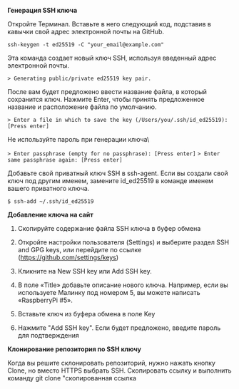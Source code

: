 **Генерация SSH ключа**

Откройте Терминал. Вставьте в него следующий код, подставив в кавычки свой адрес электронной почты на GitHub.

`ssh-keygen -t ed25519 -C "your_email@example.com"`

Эта команда создает новый ключ SSH, используя введенный адрес электронной почты.

`> Generating public/private ed25519 key pair.`

После вам будет предложено ввести название файла, в который сохранится ключ. Нажмите Enter, чтобы принять предложенное название и
расположение файла по умолчанию.

`> Enter a file in which to save the key (/Users/you/.ssh/id_ed25519): [Press enter]`

Не используйте пароль при генерации ключа\

`> Enter passphrase (empty for no passphrase): [Press enter]`
`> Enter same passphrase again: [Press enter]`

Добавьте свой приватный ключ SSH в ssh-agent. Если вы создали свой ключ под другим именем, замените id_ed25519 в команде именем вашего
приватного ключа.

`$ ssh-add ~/.ssh/id_ed25519`

**Добавление ключа на сайт**

1. Скопируйте содержание файла SSH ключа в буфер обмена

2. Откройте настройки пользователя (Settings) и выберите раздел SSH and GPG keys, или перейдите по ссылке (https://github.com/settings/keys)

3. Кликните на New SSH key или Add SSH key.

4. В поле «Title» добавьте описание нового ключа. Например, если вы используете Малинку под номером 5, вы можете написать
«RaspberryPi #5».

5. Вставьте ключ из буфера обмена в поле Key

6. Нажмите "Add SSH key". Если будет предложено, введите пароль для подтверждения


**Клонирование репозитория по SSH ключу**

Когда вы решите склонировать репозиторий, нужно нажать кнопку Clone, но вместо HTTPS выбрать SSH. Скопировать ссылку и выполнить
команду git clone "скопированная ссылка